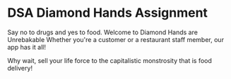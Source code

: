 # DSA Diamond Hands Assignment

Say no to drugs and yes to food. Welcome to Diamond Hands are Unrebakable 
Whether you're a customer or  a restaurant staff member, our app has it all!

Why wait, sell your life force to the capitalistic monstrosity that is food delivery!
